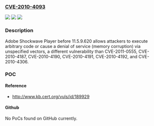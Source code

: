 ### [CVE-2010-4093](https://cve.mitre.org/cgi-bin/cvename.cgi?name=CVE-2010-4093)
![](https://img.shields.io/static/v1?label=Product&message=n%2Fa&color=blue)
![](https://img.shields.io/static/v1?label=Version&message=n%2Fa&color=blue)
![](https://img.shields.io/static/v1?label=Vulnerability&message=n%2Fa&color=brighgreen)

### Description

Adobe Shockwave Player before 11.5.9.620 allows attackers to execute arbitrary code or cause a denial of service (memory corruption) via unspecified vectors, a different vulnerability than CVE-2011-0555, CVE-2010-4187, CVE-2010-4190, CVE-2010-4191, CVE-2010-4192, and CVE-2010-4306.

### POC

#### Reference
- http://www.kb.cert.org/vuls/id/189929

#### Github
No PoCs found on GitHub currently.

